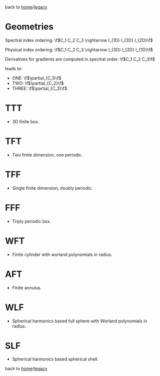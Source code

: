 back to [home](/)/[legacy](/legacy)

# Geometries

Spectral index ordering: \f$C_1 C_2 C_3 \rightarrow I_{1D} I_{3D} I_{2D}\f$

Physical index ordering: \f$C_1 C_2 C_3 \rightarrow I_{3D} I_{2D} I_{1D}\f$

Derivatives for gradients are computed in spectral order: \f$C_1 C_2 C_3\f$ 

leads to:
   - ONE: \f$\partial_{C_1}\f$
   - TWO: \f$\partial_{C_2}\f$
   - THREE: \f$\partial_{C_3}\f$

# TTT

   - 3D finite box.

# TFT
   - Two finite dimension, one periodic.

# TFF

   - Single finite dimension, doubly periodic.

# FFF

   - Triply periodic box.

# WFT

   - Finite cylinder with worland polynomials in radius.

# AFT

   - Finite annulus.

# WLF

   - Spherical harmonics based full sphere with Worland polynomials in radius.

# SLF

   - Spherical harmonics based spherical shell.


back to [home](/)/[legacy](/legacy)
